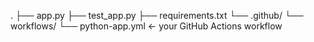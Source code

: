 .
├── app.py
├── test_app.py
├── requirements.txt
└── .github/
    └── workflows/
        └── python-app.yml   ← your GitHub Actions workflow
